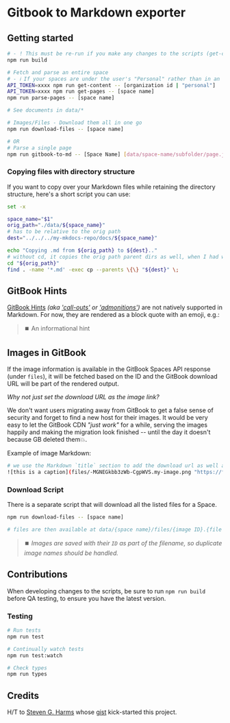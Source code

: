# Gitbook to Markdown exporter

## Getting started

```bash
# - ! This must be re-run if you make any changes to the scripts (get-content.ts, parse-pages.ts, etc)
npm run build

# Fetch and parse an entire space
# - ℹ️ If your spaces are under the user's "Personal" rather than in an organization, use "personal" as the organization id.
API_TOKEN=xxxx npm run get-content -- [organization id | "personal"]
API_TOKEN=xxxx npm run get-pages -- [space name]
npm run parse-pages -- [space name]

# See documents in data/*

# Images/Files - Download them all in one go
npm run download-files -- [space name]

# OR
# Parse a single page
npm run gitbook-to-md -- [Space Name] [data/space-name/subfolder/page.json]
```

### Copying files with directory structure

If you want to copy over your Markdown files while retaining the directory structure, here's a short script you can use:

```bash
set -x

space_name="$1"
orig_path="./data/${space_name}"
# has to be relative to the orig path
dest="../../../my-mkdocs-repo/docs/${space_name}"

echo "Copying .md from ${orig_path} to ${dest}.."
# without cd, it copies the orig path parent dirs as well, when I had wanted it to start from that folder
cd "${orig_path}"
find . -name '*.md' -exec cp --parents \{\} "${dest}" \;
```

## GitBook Hints

[GitBook Hints](https://docs.gitbook.com/content-creation/blocks/hint) _(aka ['call-outs'](https://docs.readme.com/rdmd/docs/callouts) or ['admonitions'](https://squidfunk.github.io/mkdocs-material/reference/admonitions/))_ are not natively supported in Markdown. For now, they are rendered as a block quote with an emoji, e.g.:

> ⏹️ An informational hint

## Images in GitBook

If the image information is available in the GitBook Spaces API response (under `files`), it will be fetched based on the ID and the GitBook download URL will be part of the rendered output.

_Why not just set the download URL as the image link?_

We don't want users migrating away from GitBook to get a false sense of security and forget to find a new host for their images. It would be very easy to let the GitBook CDN _"just work"_ for a while, serving the images happily and making the migration look finished -- until the day it doesn't because GB deleted them💥.

Example of image Markdown:

```bash
# we use the Markdown `title` section to add the download url as well as local image path & retain the caption
![this is a caption](files/-MGNEGkbb3zWb-CgpWVS.my-image.png "https://files.gitbook.com/v0/b/gitbook-legacy-files/o/assets%2F-M9QNJLU2f5V-QClWeyJ%2F-MGNDIT-xVrbs3pSkW6r%2F-MGNEGkbb3zWb-CgpWVS%2Fmy-image.png?alt=media&token=7879f2b5-9174-4847-a129-11e88ff2dc25")
```

### Download Script

There is a separate script that will download all the listed files for a Space.

```bash
npm run download-files -- [space name]

# files are then available at data/{space name}/files/{image ID}.{file name}.{extension}
```

> ⏹️ _Images are saved with their `ID` as part of the filename, so duplicate image names should be handled._

## Contributions

When developing changes to the scripts, be sure to run `npm run build` before QA testing, to ensure you have the latest version.

### Testing

```bash
# Run tests
npm run test

# Continually watch tests
npm run test:watch

# Check types
npm run types
```

## Credits

H/T to [Steven G. Harms](https://gist.github.com/sgharms) whose [gist](https://gist.github.com/sgharms/cb9451b35dfa88543f5c62694aa07c03) kick-started this project.
